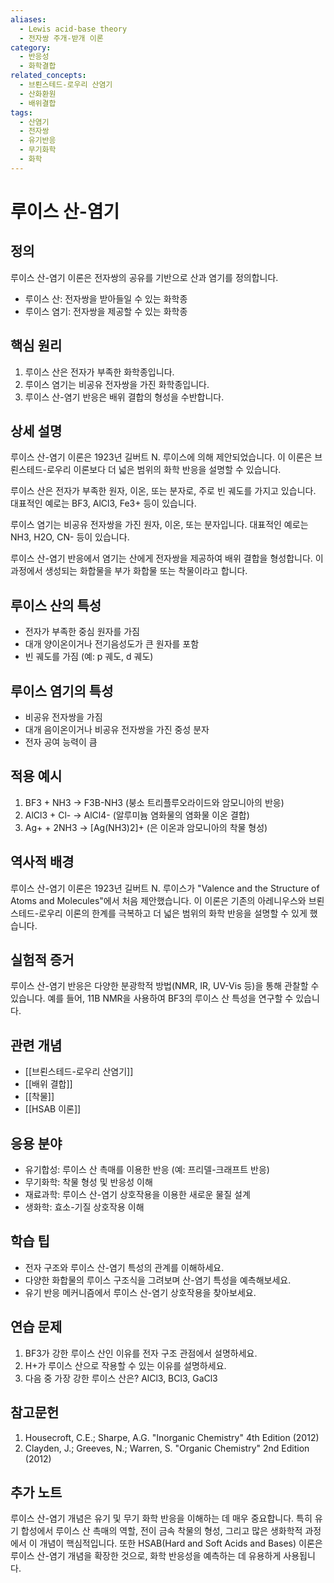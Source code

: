 ```yaml
---
aliases:
  - Lewis acid-base theory
  - 전자쌍 주개-받개 이론
category:
  - 반응성
  - 화학결합
related_concepts:
  - 브뢴스테드-로우리 산염기
  - 산화환원
  - 배위결합
tags:
  - 산염기
  - 전자쌍
  - 유기반응
  - 무기화학
  - 화학
---
```


# 루이스 산-염기

## 정의
루이스 산-염기 이론은 전자쌍의 공유를 기반으로 산과 염기를 정의합니다.
- 루이스 산: 전자쌍을 받아들일 수 있는 화학종
- 루이스 염기: 전자쌍을 제공할 수 있는 화학종

## 핵심 원리
1. 루이스 산은 전자가 부족한 화학종입니다.
2. 루이스 염기는 비공유 전자쌍을 가진 화학종입니다.
3. 루이스 산-염기 반응은 배위 결합의 형성을 수반합니다.

## 상세 설명
루이스 산-염기 이론은 1923년 길버트 N. 루이스에 의해 제안되었습니다. 이 이론은 브뢴스테드-로우리 이론보다 더 넓은 범위의 화학 반응을 설명할 수 있습니다. 

루이스 산은 전자가 부족한 원자, 이온, 또는 분자로, 주로 빈 궤도를 가지고 있습니다. 대표적인 예로는 BF3, AlCl3, Fe3+ 등이 있습니다.

루이스 염기는 비공유 전자쌍을 가진 원자, 이온, 또는 분자입니다. 대표적인 예로는 NH3, H2O, CN- 등이 있습니다.

루이스 산-염기 반응에서 염기는 산에게 전자쌍을 제공하여 배위 결합을 형성합니다. 이 과정에서 생성되는 화합물을 부가 화합물 또는 착물이라고 합니다.

## 루이스 산의 특성
- 전자가 부족한 중심 원자를 가짐
- 대개 양이온이거나 전기음성도가 큰 원자를 포함
- 빈 궤도를 가짐 (예: p 궤도, d 궤도)

## 루이스 염기의 특성
- 비공유 전자쌍을 가짐
- 대개 음이온이거나 비공유 전자쌍을 가진 중성 분자
- 전자 공여 능력이 큼

## 적용 예시
1. BF3 + NH3 → F3B-NH3 (붕소 트리플루오라이드와 암모니아의 반응)
2. AlCl3 + Cl- → AlCl4- (알루미늄 염화물의 염화물 이온 결합)
3. Ag+ + 2NH3 → [Ag(NH3)2]+ (은 이온과 암모니아의 착물 형성)

## 역사적 배경
루이스 산-염기 이론은 1923년 길버트 N. 루이스가 "Valence and the Structure of Atoms and Molecules"에서 처음 제안했습니다. 이 이론은 기존의 아레니우스와 브뢴스테드-로우리 이론의 한계를 극복하고 더 넓은 범위의 화학 반응을 설명할 수 있게 했습니다.

## 실험적 증거
루이스 산-염기 반응은 다양한 분광학적 방법(NMR, IR, UV-Vis 등)을 통해 관찰할 수 있습니다. 예를 들어, 11B NMR을 사용하여 BF3의 루이스 산 특성을 연구할 수 있습니다.

## 관련 개념
- [[브뢴스테드-로우리 산염기]]
- [[배위 결합]]
- [[착물]]
- [[HSAB 이론]]

## 응용 분야
- 유기합성: 루이스 산 촉매를 이용한 반응 (예: 프리델-크래프트 반응)
- 무기화학: 착물 형성 및 반응성 이해
- 재료과학: 루이스 산-염기 상호작용을 이용한 새로운 물질 설계
- 생화학: 효소-기질 상호작용 이해

## 학습 팁
- 전자 구조와 루이스 산-염기 특성의 관계를 이해하세요.
- 다양한 화합물의 루이스 구조식을 그려보며 산-염기 특성을 예측해보세요.
- 유기 반응 메커니즘에서 루이스 산-염기 상호작용을 찾아보세요.

## 연습 문제
1. BF3가 강한 루이스 산인 이유를 전자 구조 관점에서 설명하세요.
2. H+가 루이스 산으로 작용할 수 있는 이유를 설명하세요.
3. 다음 중 가장 강한 루이스 산은? AlCl3, BCl3, GaCl3

## 참고문헌
1. Housecroft, C.E.; Sharpe, A.G. "Inorganic Chemistry" 4th Edition (2012)
2. Clayden, J.; Greeves, N.; Warren, S. "Organic Chemistry" 2nd Edition (2012)

## 추가 노트
루이스 산-염기 개념은 유기 및 무기 화학 반응을 이해하는 데 매우 중요합니다. 특히 유기 합성에서 루이스 산 촉매의 역할, 전이 금속 착물의 형성, 그리고 많은 생화학적 과정에서 이 개념이 핵심적입니다. 또한 HSAB(Hard and Soft Acids and Bases) 이론은 루이스 산-염기 개념을 확장한 것으로, 화학 반응성을 예측하는 데 유용하게 사용됩니다.